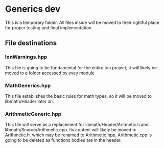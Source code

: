 # Generics dev

This is a temporary folder. All files inside will be moved to their rightful place for proper testing and final implementation.

## File destinations

### IonWarnings.hpp

This file is going to be fundamental for the entire Ion project; it will likely be moved to a folder accessed by evey module

### MathGenerics.hpp

This file establishes the basic rules for math types, so it will be moved to libmath/Header later on.

### ArithmeticGeneric.hpp

This file will serve as a replacement for libmath/Header/Aritmetic.h and libmath/Source/Arithmetic.cpp.
Its content will likely be moved to Arithmetic.h, which may be renamed to Arithmetic.hpp. Arithmetic.cpp
is going to be deleted as functions bodies are in the header.

